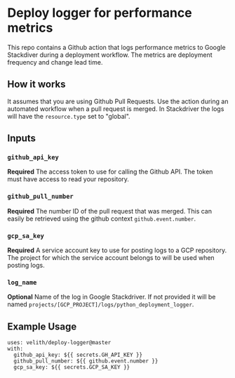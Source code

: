 # Deploy logger for performance metrics

This repo contains a Github action that logs performance metrics to Google Stackdiver during a deployment workflow. The metrics are deployment frequency and change lead time.

## How it works

It assumes that you are using Github Pull Requests. Use the action during an automated workflow when a pull request is merged. In Stackdriver the logs will have the `resource.type` set to "global".

## Inputs

### `github_api_key`

**Required** The access token to use for calling the Github API. The token must have access to read your repository.

### `github_pull_number`

**Required** The number ID of the pull request that was merged. This can easily be retrieved using the github context `github.event.number`.

### `gcp_sa_key`

**Required** A service account key to use for posting logs to a GCP repository. The project for which the service account belongs to will be used when posting logs.

### `log_name`

**Optional** Name of the log in Google Stackdriver. If not provided it will be named `projects/[GCP_PROJECT]/logs/python_deployment_logger`.

## Example Usage

    uses: velith/deploy-logger@master
    with:
      github_api_key: ${{ secrets.GH_API_KEY }}
      github_pull_number: ${{ github.event.number }}
      gcp_sa_key: ${{ secrets.GCP_SA_KEY }}